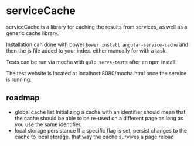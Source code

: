 # serviceCache

serviceCache is a library for caching the results from services, as well as a generic cache library.

Installation can done with bower `bower install angular-service-cache` and then the js file added to your index.
either manually for with a task.

Tests can be run via mocha with `gulp serve-tests` after an npm install.

The test website is located at localhost:8080/mocha.html once the service is running.

## roadmap

* global cache list
  Initializing a cache with an identifier should mean that the cache should be able to be re-used
  on a different page as long as you use the same identifier.
* local storage persistance
  If a specific flag is set, persist changes to the cache to local storage. that way the cache survives a page reload